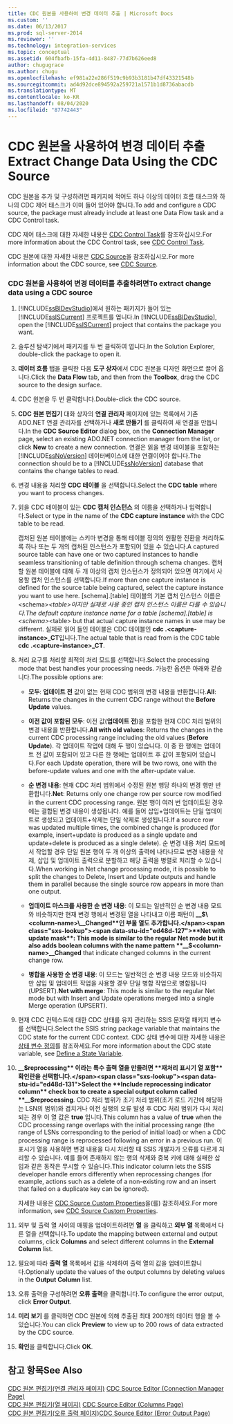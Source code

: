 ```yaml
---
title: CDC 원본을 사용하여 변경 데이터 추출 | Microsoft Docs
ms.custom: ''
ms.date: 06/13/2017
ms.prod: sql-server-2014
ms.reviewer: ''
ms.technology: integration-services
ms.topic: conceptual
ms.assetid: 604fbafb-15fa-4d11-8487-77d7b626eed8
author: chugugrace
ms.author: chugu
ms.openlocfilehash: ef981a22e286f519c9b93b3181b47df43321548b
ms.sourcegitcommit: ad4d92dce894592a259721a1571b1d8736abacdb
ms.translationtype: MT
ms.contentlocale: ko-KR
ms.lasthandoff: 08/04/2020
ms.locfileid: "87742443"
---
```

# <a name="extract-change-data-using-the-cdc-source"></a><span data-ttu-id="ed48d-102">CDC 원본을 사용하여 변경 데이터 추출</span><span class="sxs-lookup"><span data-stu-id="ed48d-102">Extract Change Data Using the CDC Source</span></span>
  <span data-ttu-id="ed48d-103">CDC 원본을 추가 및 구성하려면 패키지에 적어도 하나 이상의 데이터 흐름 태스크와 하나의 CDC 제어 태스크가 이미 들어 있어야 합니다.</span><span class="sxs-lookup"><span data-stu-id="ed48d-103">To add and configure a CDC source, the package must already include at least one Data Flow task and a CDC Control task.</span></span>  
  
 <span data-ttu-id="ed48d-104">CDC 제어 태스크에 대한 자세한 내용은 [CDC Control Task](../control-flow/cdc-control-task.md)를 참조하십시오.</span><span class="sxs-lookup"><span data-stu-id="ed48d-104">For more information about the CDC Control task, see [CDC Control Task](../control-flow/cdc-control-task.md).</span></span>  
  
 <span data-ttu-id="ed48d-105">CDC 원본에 대한 자세한 내용은 [CDC Source](cdc-source.md)을 참조하십시오.</span><span class="sxs-lookup"><span data-stu-id="ed48d-105">For more information about the CDC source, see [CDC Source](cdc-source.md).</span></span>  
  
### <a name="to-extract-change-data-using-a-cdc-source"></a><span data-ttu-id="ed48d-106">CDC 원본을 사용하여 변경 데이터를 추출하려면</span><span class="sxs-lookup"><span data-stu-id="ed48d-106">To extract change data using a CDC source</span></span>  
  
1.  <span data-ttu-id="ed48d-107">[!INCLUDE[ssBIDevStudio](../../includes/ssbidevstudio-md.md)]에서 원하는 패키지가 들어 있는 [!INCLUDE[ssISCurrent](../../includes/ssiscurrent-md.md)] 프로젝트를 엽니다.</span><span class="sxs-lookup"><span data-stu-id="ed48d-107">In [!INCLUDE[ssBIDevStudio](../../includes/ssbidevstudio-md.md)], open the [!INCLUDE[ssISCurrent](../../includes/ssiscurrent-md.md)] project that contains the package you want.</span></span>  
  
2.  <span data-ttu-id="ed48d-108">솔루션 탐색기에서 패키지를 두 번 클릭하여 엽니다.</span><span class="sxs-lookup"><span data-stu-id="ed48d-108">In the Solution Explorer, double-click the package to open it.</span></span>  
  
3.  <span data-ttu-id="ed48d-109">**데이터 흐름** 탭을 클릭한 다음 **도구 상자**에서 CDC 원본을 디자인 화면으로 끌어 옵니다.</span><span class="sxs-lookup"><span data-stu-id="ed48d-109">Click the **Data Flow** tab, and then from the **Toolbox**, drag the CDC source to the design surface.</span></span>  
  
4.  <span data-ttu-id="ed48d-110">CDC 원본을 두 번 클릭합니다.</span><span class="sxs-lookup"><span data-stu-id="ed48d-110">Double-click the CDC source.</span></span>  
  
5.  <span data-ttu-id="ed48d-111">**CDC 원본 편집기** 대화 상자의 **연결 관리자** 페이지에 있는 목록에서 기존 ADO.NET 연결 관리자를 선택하거나 **새로 만들기** 를 클릭하여 새 연결을 만듭니다.</span><span class="sxs-lookup"><span data-stu-id="ed48d-111">In the **CDC Source Editor** dialog box, on the **Connection Manager** page, select an existing ADO.NET connection manager from the list, or click **New** to create a new connection.</span></span> <span data-ttu-id="ed48d-112">연결은 읽을 변경 테이블을 포함하는 [!INCLUDE[ssNoVersion](../../includes/ssnoversion-md.md)] 데이터베이스에 대한 연결이어야 합니다.</span><span class="sxs-lookup"><span data-stu-id="ed48d-112">The connection should be to a [!INCLUDE[ssNoVersion](../../includes/ssnoversion-md.md)] database that contains the change tables to read.</span></span>  
  
6.  <span data-ttu-id="ed48d-113">변경 내용을 처리할 **CDC 테이블** 을 선택합니다.</span><span class="sxs-lookup"><span data-stu-id="ed48d-113">Select the **CDC table** where you want to process changes.</span></span>  
  
7.  <span data-ttu-id="ed48d-114">읽을 CDC 테이블이 있는 **CDC 캡처 인스턴스** 의 이름을 선택하거나 입력합니다.</span><span class="sxs-lookup"><span data-stu-id="ed48d-114">Select or type in the name of the **CDC capture instance** with the CDC table to be read.</span></span>  
  
     <span data-ttu-id="ed48d-115">캡처된 원본 테이블에는 스키마 변경을 통해 테이블 정의의 원활한 전환을 처리하도록 하나 또는 두 개의 캡처된 인스턴스가 포함되어 있을 수 있습니다.</span><span class="sxs-lookup"><span data-stu-id="ed48d-115">A captured source table can have one or two captured instances to handle seamless transitioning of table definition through schema changes.</span></span> <span data-ttu-id="ed48d-116">캡처할 원본 테이블에 대해 두 개 이상의 캡처 인스턴스가 정의되어 있으면 여기에서 사용할 캡처 인스턴스를 선택합니다.</span><span class="sxs-lookup"><span data-stu-id="ed48d-116">If more than one capture instance is defined for the source table being captured, select the capture instance you want to use here.</span></span> <span data-ttu-id="ed48d-117">[schema].[table] 테이블의 기본 캡처 인스턴스 이름은 \<schema>_\<table>이지만 실제로 사용 중인 캡처 인스턴스 이름은 다를 수 있습니다.</span><span class="sxs-lookup"><span data-stu-id="ed48d-117">The default capture instance name for a table [schema].[table] is \<schema>_\<table> but that actual capture instance names in use may be different.</span></span> <span data-ttu-id="ed48d-118">실제로 읽어 들인 테이블은 CDC 테이블인 **cdc .\<capture-instance>_CT**입니다.</span><span class="sxs-lookup"><span data-stu-id="ed48d-118">The actual table that is read from is the CDC table **cdc .\<capture-instance>_CT**.</span></span>  
  
8.  <span data-ttu-id="ed48d-119">처리 요구를 처리할 최적의 처리 모드를 선택합니다.</span><span class="sxs-lookup"><span data-stu-id="ed48d-119">Select the processing mode that best handles your processing needs.</span></span> <span data-ttu-id="ed48d-120">가능한 옵션은 아래와 같습니다.</span><span class="sxs-lookup"><span data-stu-id="ed48d-120">The possible options are:</span></span>  
  
    -   <span data-ttu-id="ed48d-121">**모두**: **업데이트 전** 값이 없는 현재 CDC 범위의 변경 내용을 반환합니다.</span><span class="sxs-lookup"><span data-stu-id="ed48d-121">**All**: Returns the changes in the current CDC range without the **Before Update** values.</span></span>  
  
    -   <span data-ttu-id="ed48d-122">**이전 값이 포함된 모두**: 이전 값(**업데이트 전**)을 포함한 현재 CDC 처리 범위의 변경 내용을 반환합니다.</span><span class="sxs-lookup"><span data-stu-id="ed48d-122">**All with old values**: Returns the changes in the current CDC processing range including the old values (**Before Update**).</span></span> <span data-ttu-id="ed48d-123">각 업데이트 작업에 대해 두 행이 있습니다. 이 중 한 행에는 업데이트 전 값이 포함되어 있고 다른 한 행에는 업데이트 후 값이 포함되어 있습니다.</span><span class="sxs-lookup"><span data-stu-id="ed48d-123">For each Update operation, there will be two rows, one with the before-update values and one with the after-update value.</span></span>  
  
    -   <span data-ttu-id="ed48d-124">**순 변경 내용**: 현재 CDC 처리 범위에서 수정된 원본 행당 하나의 변경 행만 반환합니다.</span><span class="sxs-lookup"><span data-stu-id="ed48d-124">**Net**: Returns only one change row per source row modified in the current CDC processing range.</span></span> <span data-ttu-id="ed48d-125">원본 행이 여러 번 업데이트된 경우에는 결합된 변경 내용이 생성됩니다. 예를 들어 삽입+업데이트는 단일 업데이트로 생성되고 업데이트+삭제는 단일 삭제로 생성됩니다.</span><span class="sxs-lookup"><span data-stu-id="ed48d-125">If a source row was updated multiple times, the combined change is produced (for example, insert+update is produced as a single update and update+delete is produced as a single delete).</span></span> <span data-ttu-id="ed48d-126">순 변경 내용 처리 모드에서 작업할 경우 단일 원본 행이 두 개 이상의 출력에 나타나므로 변경 내용을 삭제, 삽입 및 업데이트 출력으로 분할하고 해당 출력을 병렬로 처리할 수 있습니다.</span><span class="sxs-lookup"><span data-stu-id="ed48d-126">When working in Net change processing mode, it is possible to split the changes to Delete, Insert and Update outputs and handle them in parallel because the single source row appears in more than one output.</span></span>  
  
    -   <span data-ttu-id="ed48d-127">**업데이트 마스크를 사용한 순 변경 내용**: 이 모드는 일반적인 순 변경 내용 모드와 비슷하지만 현재 변경 행에서 변경된 열을 나타내고 이름 패턴이 **__$\<column-name>\__Changed**인 부울 열도 추가합니다.</span><span class="sxs-lookup"><span data-stu-id="ed48d-127">**Net with update mask**: This mode is similar to the regular Net mode but it also adds boolean columns with the name pattern **__$\<column-name>\__Changed** that indicate changed columns in the current change row.</span></span>  
  
    -   <span data-ttu-id="ed48d-128">**병합을 사용한 순 변경 내용**: 이 모드는 일반적인 순 변경 내용 모드와 비슷하지만 삽입 및 업데이트 작업을 사용할 경우 단일 병합 작업으로 병합됩니다(UPSERT).</span><span class="sxs-lookup"><span data-stu-id="ed48d-128">**Net with merge**: This mode is similar to the regular Net mode but with Insert and Update operations merged into a single Merge operation (UPSERT).</span></span>  
  
9. <span data-ttu-id="ed48d-129">현재 CDC 컨텍스트에 대한 CDC 상태를 유지 관리하는 SSIS 문자열 패키지 변수를 선택합니다.</span><span class="sxs-lookup"><span data-stu-id="ed48d-129">Select the SSIS string package variable that maintains the CDC state for the current CDC context.</span></span> <span data-ttu-id="ed48d-130">CDC 상태 변수에 대한 자세한 내용은 [상태 변수 정의](define-a-state-variable.md)를 참조하세요.</span><span class="sxs-lookup"><span data-stu-id="ed48d-130">For more information about the CDC state variable, see [Define a State Variable](define-a-state-variable.md).</span></span>  
  
10. <span data-ttu-id="ed48d-131">**__$reprocessing** 이라는 특수 출력 열을 만들려면 **재처리 표시기 열 포함**확인란을 선택합니다.</span><span class="sxs-lookup"><span data-stu-id="ed48d-131">Select the **Include reprocessing indicator column** check box to create a special output column called **__$reprocessing**.</span></span> <span data-ttu-id="ed48d-132">CDC 처리 범위가 초기 처리 범위(초기 로드 기간에 해당하는 LSN의 범위)와 겹치거나 이전 실행의 오류 발생 후 CDC 처리 범위가 다시 처리되는 경우 이 열 값은 **true** 입니다.</span><span class="sxs-lookup"><span data-stu-id="ed48d-132">This column has a value of **true** when the CDC processing range overlaps with the initial processing range (the range of LSNs corresponding to the period of initial load) or when a CDC processing range is reprocessed following an error in a previous run.</span></span> <span data-ttu-id="ed48d-133">이 표시기 열을 사용하면 변경 내용을 다시 처리할 때 SSIS 개발자가 오류를 다르게 처리할 수 있습니다. 예를 들어 존재하지 않는 행의 삭제와 중복 키에 대해 실패한 삽입과 같은 동작은 무시할 수 있습니다.</span><span class="sxs-lookup"><span data-stu-id="ed48d-133">This indicator column lets the SSIS developer handle errors differently when reprocessing changes (for example, actions such as a delete of a non-existing row and an insert that failed on a duplicate key can be ignored).</span></span>  
  
     <span data-ttu-id="ed48d-134">자세한 내용은 [CDC Source Custom Properties](cdc-source-custom-properties.md)을(를) 참조하세요.</span><span class="sxs-lookup"><span data-stu-id="ed48d-134">For more information, see [CDC Source Custom Properties](cdc-source-custom-properties.md).</span></span>  
  
11. <span data-ttu-id="ed48d-135">외부 및 출력 열 사이의 매핑을 업데이트하려면 **열** 을 클릭하고 **외부 열** 목록에서 다른 열을 선택합니다.</span><span class="sxs-lookup"><span data-stu-id="ed48d-135">To update the mapping between external and output columns, click **Columns** and select different columns in the **External Column** list.</span></span>  
  
12. <span data-ttu-id="ed48d-136">필요에 따라 **출력 열** 목록에서 값을 삭제하여 출력 열의 값을 업데이트합니다.</span><span class="sxs-lookup"><span data-stu-id="ed48d-136">Optionally update the values of the output columns by deleting values in the **Output Column** list.</span></span>  
  
13. <span data-ttu-id="ed48d-137">오류 출력을 구성하려면 **오류 출력**을 클릭합니다.</span><span class="sxs-lookup"><span data-stu-id="ed48d-137">To configure the error output, click **Error Output**.</span></span>  
  
14. <span data-ttu-id="ed48d-138">**미리 보기** 를 클릭하면 CDC 원본에 의해 추출된 최대 200개의 데이터 행을 볼 수 있습니다.</span><span class="sxs-lookup"><span data-stu-id="ed48d-138">You can click **Preview** to view up to 200 rows of data extracted by the CDC source.</span></span>  
  
15. <span data-ttu-id="ed48d-139">**확인**을 클릭합니다.</span><span class="sxs-lookup"><span data-stu-id="ed48d-139">Click **OK**.</span></span>  
  
## <a name="see-also"></a><span data-ttu-id="ed48d-140">참고 항목</span><span class="sxs-lookup"><span data-stu-id="ed48d-140">See Also</span></span>  
 <span data-ttu-id="ed48d-141">[CDC 원본 편집기&#40;연결 관리자 페이지&#41;](../cdc-source-editor-connection-manager-page.md) </span><span class="sxs-lookup"><span data-stu-id="ed48d-141">[CDC Source Editor &#40;Connection Manager Page&#41;](../cdc-source-editor-connection-manager-page.md) </span></span>  
 <span data-ttu-id="ed48d-142">[CDC 원본 편집기&#40;열 페이지&#41;](../cdc-source-editor-columns-page.md) </span><span class="sxs-lookup"><span data-stu-id="ed48d-142">[CDC Source Editor &#40;Columns Page&#41;](../cdc-source-editor-columns-page.md) </span></span>  
 [<span data-ttu-id="ed48d-143">CDC 원본 편집기&#40;오류 출력 페이지&#41;</span><span class="sxs-lookup"><span data-stu-id="ed48d-143">CDC Source Editor &#40;Error Output Page&#41;</span></span>](../cdc-source-editor-error-output-page.md)  
  
  
